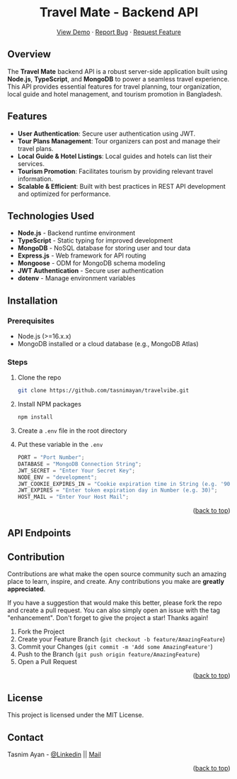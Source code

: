 <a name="readme-top"></a>

<div align="center">
  <h1 align="center">Travel Mate - Backend API</h1>
  <p align="center">
    <a href="https://github.com/tasnimayan">View Demo</a>
    ·
    <a href="https://github.com/tasnimayan">Report Bug</a>
    ·
    <a href="https://github.com/othneildrew/Best-README-Template/issues">Request Feature</a>
  </p>
</div>

## Overview

The **Travel Mate** backend API is a robust server-side application built using **Node.js**, **TypeScript**, and **MongoDB** to power a seamless travel experience. This API provides essential features for travel planning, tour organization, local guide and hotel management, and tourism promotion in Bangladesh.

## Features

- **User Authentication**: Secure user authentication using JWT.
- **Tour Plans Management**: Tour organizers can post and manage their travel plans.
- **Local Guide & Hotel Listings**: Local guides and hotels can list their services.
- **Tourism Promotion**: Facilitates tourism by providing relevant travel information.
- **Scalable & Efficient**: Built with best practices in REST API development and optimized for performance.

## Technologies Used

- **Node.js** - Backend runtime environment
- **TypeScript** - Static typing for improved development
- **MongoDB** - NoSQL database for storing user and tour data
- **Express.js** - Web framework for API routing
- **Mongoose** - ODM for MongoDB schema modeling
- **JWT Authentication** - Secure user authentication
- **dotenv** - Manage environment variables

## Installation

### Prerequisites

- Node.js (>=16.x.x)
- MongoDB installed or a cloud database (e.g., MongoDB Atlas)

### Steps

1. Clone the repo
   ```sh
   git clone https://github.com/tasnimayan/travelvibe.git
   ```
2. Install NPM packages

   ```sh
   npm install

   ```

3. Create a `.env` file in the root directory

4. Put these variable in the `.env`
   ```js
   PORT = "Port Number";
   DATABASE = "MongoDB Connection String";
   JWT_SECRET = "Enter Your Secret Key";
   NODE_ENV = "development";
   JWT_COOKIE_EXPIRES_IN = "Cookie expiration time in String (e.g. '90 days')";
   JWT_EXPIRES = "Enter token expiration day in Number (e.g. 30)";
   HOST_MAIL = "Enter Your Host Mail";
   ```

<p align="right">(<a href="#readme-top">back to top</a>)</p>

## API Endpoints

<!--
### Auth

- `POST /api/auth/register` - Register a new user
- `POST /api/auth/login` - Login user & get token

### Tours

- `GET /api/tours` - Get all tour plans
- `POST /api/tours` - Create a new tour plan (Authenticated)
- `GET /api/tours/:id` - Get a single tour plan by ID

### Guides & Hotels

- `GET /api/guides` - Get all local guides
- `POST /api/guides` - Add a local guide (Authenticated)
- `GET /api/hotels` - Get all hotels
- `POST /api/hotels` - Add a hotel (Authenticated) -->

## Contribution

Contributions are what make the open source community such an amazing place to learn, inspire, and create. Any contributions you make are **greatly appreciated**.

If you have a suggestion that would make this better, please fork the repo and create a pull request. You can also simply open an issue with the tag "enhancement".
Don't forget to give the project a star! Thanks again!

1. Fork the Project
2. Create your Feature Branch (`git checkout -b feature/AmazingFeature`)
3. Commit your Changes (`git commit -m 'Add some AmazingFeature'`)
4. Push to the Branch (`git push origin feature/AmazingFeature`)
5. Open a Pull Request

<p align="right">(<a href="#readme-top">back to top</a>)</p>

## License

This project is licensed under the MIT License.

## Contact

Tasnim Ayan - [@Linkedin](https://https://www.linkedin.com//tasnimayan) || [Mail](mailto:tasnimayan22@gmail.com)

<p align="right">(<a href="#readme-top">back to top</a>)</p>

